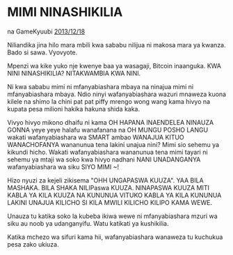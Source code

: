 # MIMI NINASHIKILIA

na GameKyuubi [2013/12/18](https://bitcointalk.org/index.php?topic=375643.0)

<LanguageDropdown/>

Niliandika jina hilo mara mbili kwa sababu nilijua ni makosa mara ya kwanza. Bado si sawa. Vyovyote.  

Mpenzi wa kike yuko nje kwenye baa ya wasagaji, Bitcoin inaanguka. KWA NINI NINASHIKILIA? NITAKWAMBIA KWA NINI.

Ni kwa sababu mimi ni mfanyabiashara mbaya na ninajua mimi ni mfanyabiashara mbaya. Ndio ninyi wafanyabiashara wazuri mnaweza kuona kilele na shimo la chini pat pat piffy mrengo wong wang kama hivyo na kupata pesa milioni hakika hakuna shida kaka.  

Vivyo hivyo mikono dhaifu ni kama OH HAPANA INAENDELEA NINAUZA GONNA yeye yeye halafu wanafanana na OH MUNGU POSHO LANGU wakati wafanyabiashara wa SMART ambao WANAJUA KITUO WANACHOFANYA wananunua tena lakini unajua nini? Mimi sio sehemu ya kikundi hicho. Wakati wafanyabiashara wananunua tena mimi tayari ni sehemu ya mtaji wa soko kwa hivyo nadhani NANI UNADANGANYA wafanyabiashara wa siku SIYO MIMI ~!  

Hizo nyuzi za kejeli zikisema "OHH UNGAPASWA KUUZA". YAA BILA MASHAKA. BILA SHAKA NILIPaswa KUUZA. NINAPASWA KUUZA MITI KABLA YA KILA KUUZA NA KUNUNUA VITUKO KABLA YA KILA KUNUNUA LAKINI UNAJUA KILICHO SI KILA MWILI KILICHO KILIPO KAMA WEWE.  

Unauza tu katika soko la kubeba ikiwa wewe ni mfanyabiashara mzuri wa siku au noob ya udanganyifu. Watu katikati ya kushikilia. 

Katika mchezo wa sifuri kama hii, wafanyabiashara wanaweza tu kuchukua pesa zako ukiuza.